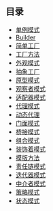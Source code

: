 ## 目录

- [单例模式](https://github.com/wangwangla/qiuzhao/blob/master/%E7%AC%94%E8%AE%B0/%E8%AE%BE%E8%AE%A1%E6%A8%A1%E5%BC%8F/1.%E5%8D%95%E4%BE%8B%E6%A8%A1%E5%BC%8F.md)
- [Builder](https://github.com/wangwangla/qiuzhao/blob/master/%E7%AC%94%E8%AE%B0/%E8%AE%BE%E8%AE%A1%E6%A8%A1%E5%BC%8F/2.Builder.md)
- [简单工厂](https://github.com/wangwangla/qiuzhao/blob/master/%E7%AC%94%E8%AE%B0/%E8%AE%BE%E8%AE%A1%E6%A8%A1%E5%BC%8F/%E7%AE%80%E5%8D%95%E5%B7%A5%E5%8E%82.md)
- [工厂方法](https://github.com/wangwangla/qiuzhao/blob/master/%E7%AC%94%E8%AE%B0/%E8%AE%BE%E8%AE%A1%E6%A8%A1%E5%BC%8F/4.%E7%AE%80%E5%8D%95%E5%B7%A5%E5%8E%82.md)
- [外观模式](https://github.com/wangwangla/qiuzhao/blob/master/%E7%AC%94%E8%AE%B0/%E8%AE%BE%E8%AE%A1%E6%A8%A1%E5%BC%8F/3.%E5%A4%96%E8%A7%82%E6%A8%A1%E5%BC%8F.md)
- [抽象工厂](https://github.com/wangwangla/qiuzhao/blob/master/%E7%AC%94%E8%AE%B0/%E8%AE%BE%E8%AE%A1%E6%A8%A1%E5%BC%8F/6.%E6%8A%BD%E8%B1%A1%E5%B7%A5%E5%8E%82.md)
- [原型模式](https://github.com/wangwangla/qiuzhao/blob/master/%E7%AC%94%E8%AE%B0/%E8%AE%BE%E8%AE%A1%E6%A8%A1%E5%BC%8F/7.%E5%8E%9F%E5%9E%8B%E6%A8%A1%E5%BC%8F.md)
- [观察者模式](https://github.com/wangwangla/qiuzhao/blob/master/%E7%AC%94%E8%AE%B0/%E8%AE%BE%E8%AE%A1%E6%A8%A1%E5%BC%8F/9%E8%A7%82%E5%AF%9F%E8%80%85%E6%A8%A1%E5%BC%8F.md)
- [适配器模式](https://github.com/wangwangla/qiuzhao/blob/master/%E7%AC%94%E8%AE%B0/%E8%AE%BE%E8%AE%A1%E6%A8%A1%E5%BC%8F/10.%E9%80%82%E9%85%8D%E5%99%A8.md)
- [代理模式](https://github.com/wangwangla/qiuzhao/blob/master/%E7%AC%94%E8%AE%B0/%E8%AE%BE%E8%AE%A1%E6%A8%A1%E5%BC%8F/11%E4%BB%A3%E7%90%86.md)
- [动态代理](https://github.com/wangwangla/qiuzhao/blob/master/%E7%AC%94%E8%AE%B0/%E8%AE%BE%E8%AE%A1%E6%A8%A1%E5%BC%8F/12.%E5%8A%A8%E6%80%81%E4%BB%A3%E7%90%86.md)
- [门面模式](https://github.com/wangwangla/qiuzhao/blob/master/%E7%AC%94%E8%AE%B0/%E8%AE%BE%E8%AE%A1%E6%A8%A1%E5%BC%8F/8.%E9%97%A8%E9%9D%A2%E6%A8%A1%E5%BC%8F.md)
- [桥接模式](https://github.com/wangwangla/qiuzhao/blob/master/%E7%AC%94%E8%AE%B0/%E8%AE%BE%E8%AE%A1%E6%A8%A1%E5%BC%8F/13.%E6%A1%A5%E6%8E%A5%E6%A8%A1%E5%BC%8F.md)
- [组合模式](https://github.com/wangwangla/qiuzhao/blob/master/%E7%AC%94%E8%AE%B0/%E8%AE%BE%E8%AE%A1%E6%A8%A1%E5%BC%8F/14.%E7%BB%84%E5%90%88%E6%A8%A1%E5%BC%8F.md)
- [装饰着模式](https://github.com/wangwangla/qiuzhao/blob/master/%E7%AC%94%E8%AE%B0/%E8%AE%BE%E8%AE%A1%E6%A8%A1%E5%BC%8F/15.%E8%A3%85%E9%A5%B0%E7%9D%80%E6%A8%A1%E5%BC%8F.md)
- [摸版方法](https://github.com/wangwangla/qiuzhao/blob/master/%E7%AC%94%E8%AE%B0/%E8%AE%BE%E8%AE%A1%E6%A8%A1%E5%BC%8F/16.%E6%91%B8%E7%89%88%E6%96%B9%E6%B3%95.md)
- [责任链模式](https://github.com/wangwangla/qiuzhao/blob/master/%E7%AC%94%E8%AE%B0/%E8%AE%BE%E8%AE%A1%E6%A8%A1%E5%BC%8F/18.%E8%B4%A3%E4%BB%BB%E9%93%BE%E6%A8%A1%E5%BC%8F.md)
- [迭代器模式](https://github.com/wangwangla/qiuzhao/blob/master/%E7%AC%94%E8%AE%B0/%E8%AE%BE%E8%AE%A1%E6%A8%A1%E5%BC%8F/19.%E8%BF%AD%E4%BB%A3%E5%99%A8%E6%A8%A1%E5%BC%8F.md)
- [中介者模式]()
- [策略模式]()
- [状态模式]()





